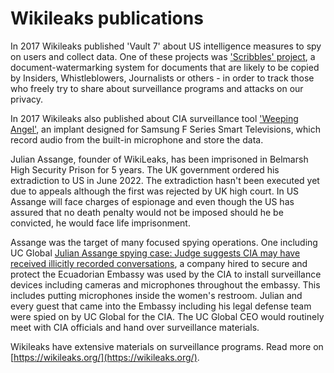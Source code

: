 # Wikileaks publications

In 2017 Wikileaks published 'Vault 7' about US intelligence measures to spy on users and collect data. One of these projects was ['Scribbles' project](https://wikileaks.org/vault7/#Scribbles), a document-watermarking system for documents that are likely to be copied by Insiders, Whistleblowers, Journalists or others - in order to track those who freely try to share about surveillance programs and attacks on our privacy. 

In 2017 Wikileaks also published about CIA surveillance tool ['Weeping Angel'](https://wikileaks.org/vault7/#Weeping%20Angel), an implant designed for Samsung F Series Smart Televisions, which record audio from the built-in microphone and store the data.

Julian Assange, founder of WikiLeaks, has been imprisoned in Belmarsh High Security Prison for 5 years. The UK government ordered his extradiction to US in June 2022. The extradiction hasn't been executed yet due to appeals although the first was rejected by UK high court. In US Assange will face charges of espionage and even though the US has assured that no death penalty would not be imposed should he be convicted, he would face life imprisonment.
  
Assange was the target of many focused spying operations. One including UC Global [Julian Assange spying case: Judge suggests CIA may have received illicitly recorded conversations](https://english.elpais.com/international/2022-06-09/julian-assange-spying-case-judge-suggests-cia-may-have-received-illicitly-recorded-conversations.html), a company hired to secure and protect the Ecuadorian Embassy was used by the CIA to install surveillance devices including cameras and microphones throughout the embassy. This includes putting microphones inside the women's restroom. Julian and every guest that came into the Embassy including his legal defense team were spied on by UC Global for the CIA. The UC Global CEO would routinely meet with CIA officials and hand over surveillance materials.

Wikileaks have extensive materials on surveillance programs. Read more on [https://wikileaks.org/](https://wikileaks.org/).
